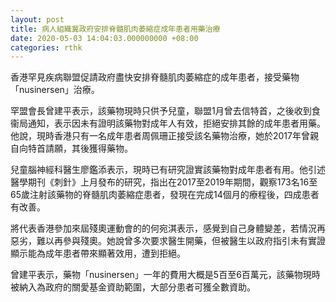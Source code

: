 ```yaml
---
layout: post
title: 病人組織冀政府安排脊髓肌肉萎縮症成年患者用藥治療
date: 2020-05-03 14:04:03.000000000 +08:00
categories: rthk
---
```


香港罕見疾病聯盟促請政府盡快安排脊髓肌肉萎縮症的成年患者，接受藥物「nusinersen」治療。

罕盟會長曾建平表示，該藥物現時只供予兒童，聯盟1月曾去信特首，之後收到食衞局通知，表示因未有證明該藥物對成年人有效，拒絕安排其餘的成年患者用藥。他說，現時香港只有一名成年患者周佩珊正接受該名藥物治療，她於2017年曾親自向特首請願，其後獲得藥物。

兒童腦神經科醫生廖鑑添表示，現時已有研究證實該藥物對成年患者有用。他引述醫學期刊《刺針》上月發布的研究，指出在2017至2019年期間，觀察173名16至65歲注射該藥物的脊髓肌肉萎縮症患者，發現在完成14個月的療程後，四成患者有改善。

將代表香港參加來屆殘奧運動會的的何宛淇表示，感覺到自己身體變差，若情況再惡劣，難以再參與殘奧。她說曾多次要求醫生開藥，但被醫生以政府指引未有實證顯示能為成年患者帶來顯著效用，遭到拒絕。

曾建平表示，藥物「nusinersen」一年的費用大概是5百至6百萬元，該藥物現時被納入為政府的關愛基金資助範圍，大部分患者可獲全數資助。
